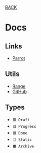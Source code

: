 [BACK](../)

# Docs

## Links

- [Parrot](https://cultofthepartyparrot.com)

## Utils

- [Range](../utils/range.bash)
- [GitHub](../utils/github.bash)

## Types

- `🟥 Draft`
- `🟨 Progress`
- `🟩 Done`
- `⬜️ Static`
- `🟧 Archive`
